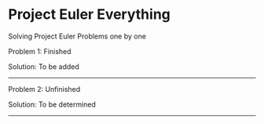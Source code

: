 # Project Euler Everything
Solving Project Euler Problems one by one

Problem 1: Finished

Solution: To be added

---

Problem 2: Unfinished

Solution: To be determined

---
